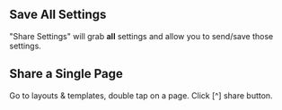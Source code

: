 ## Save All Settings

"Share Settings" will grab **all** settings and allow you to send/save those settings.

## Share a Single Page

Go to layouts & templates, double tap on a page. Click [^] share button.
